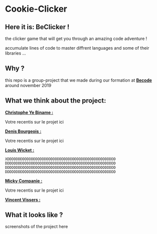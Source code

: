 # Cookie-Clicker

## Here it is: BeClicker !   

the clicker game that will get you through an amazing code adventure !

accumulate lines of code to master diffrent languages and some of their libraries ...  


## Why ? 

this repo is a group-project that we made during our formation at [__Becode__](https://www.becode.org/register/index.html) around november 2019

## What we think about the project: 

[__Christophe Ye Biname :__](https://github.com/christophe-ye-biname)   

Votre recentis sur le projet ici  

[__Denis Bourgeois :__](https://github.com/Debourgeo)    

Votre recentis sur le projet ici  

[__Louis Wicket :__](https://github.com/512LouisWicket)    

    XDDDDDDDDDDDDDDDDDDDDDDDDDDDDDDDDDDDDDDDDDDDDDDDDDD
    DDDDDDDDDDDDDDDDDDDDDDDDDDDDDDDDDDDDDDDDDDDDDDDDDDD
    DDDDDDDDDDDDDDDDDDDDDDDDDDDDDDDDDDDDDDDDDDDDDDDDDDD
    DDDDDDDDDDDDDDDDDDDDDDDDDDDDDDDDDDDDDDDDDDDDDDDDDDD

[__Micky Companie :__](https://github.com/MickyCompanie)    

Votre recentis sur le projet ici  

[__Vincent Vissers :__](https://github.com/Vincent-120)    



## What it looks like ?

screenshots of the project here